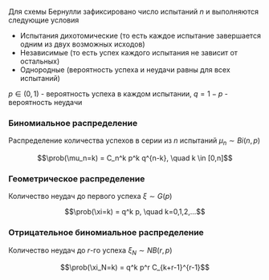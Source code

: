 Для схемы Бернулли зафиксировано число испытаний $n$ и выполняются следующие условия

- Испытания дихотомические (то есть каждое испытание завершается одним из двух возможных исходов)
- Независимые (то есть успех каждого испытания не зависит от остальных)
- Однородные (вероятность успеха и неудачи равны для всех испытаний)

$p \in (0, 1)$ - вероятность успеха в каждом испытании,
$q=1-p$ - вероятность неудачи

### Биномиальное распределение

Распределение количества успехов в серии из $n$ испытаний $\mu_n \sim Bi(n, p)$

$$\prob(\mu_n=k) = C_n^k p^k q^{n-k}, \quad k \in [0,n]$$

### Геометрическое распределение

Количество неудач до первого успеха $\xi \sim G(p)$

$$\prob(\xi=k) = q^k p, \quad k=0,1,2,...$$

### Отрицательное биномиальное распределение

Количество неудач до $r$-го успеха $\xi_N \sim NB(r,p)$

$$\prob(\xi_N=k) = q^k p^r C_{k+r-1}^{r-1}$$

